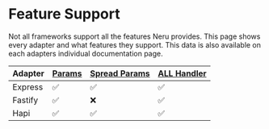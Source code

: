 # Feature Support

Not all frameworks support all the features Neru provides. This page shows every adapter and what features they support. This data is also available on each adapters individual documentation page.

| Adapter | [Params](/guide/routes/parameters#regular-parameters) | [Spread Params](/guide/routes/parameters#spread-parameters) | [ALL Handler](/guide/routes/handlers#all-handlers) |
|---------|-------------------------------------------------------|-------------------------------------------------------------|----------------------------------------------------|
| Express | ✅                                                    | ✅                                                         | ✅                                                 |
| Fastify | ✅                                                    | ❌                                                         | ✅                                                 |
| Hapi    | ✅                                                    | ✅                                                         | ✅                                                 |
